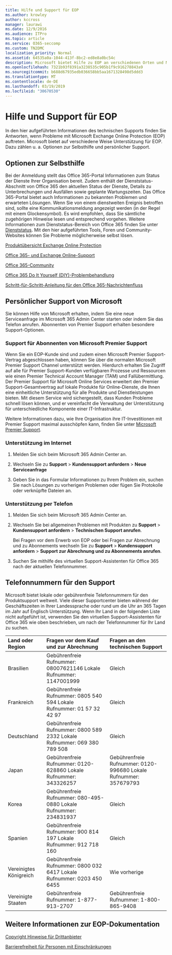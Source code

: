 ```yaml
---
title: Hilfe und Support für EOP
ms.author: krowley
author: kccross
manager: laurawi
ms.date: 12/9/2016
ms.audience: ITPro
ms.topic: article
ms.service: O365-seccomp
ms.custom: TN2DMC
localization_priority: Normal
ms.assetid: 64535a0a-1044-413f-8bc2-ed8e8a0bc54c
description: Microsoft bietet Hilfe zu EOP an verschiedenen Orten und Methoden, einschließlich Self-Support und Assisted-Support.
ms.openlocfilehash: 7321b93f8391a3238535c905b1f9c916278843a9
ms.sourcegitcommit: b688d67935edb036658bb5aa1671328498d5ddd3
ms.translationtype: MT
ms.contentlocale: de-DE
ms.lasthandoff: 03/19/2019
ms.locfileid: "30670530"
---
```

# <a name="help-and-support-for-eop"></a>Hilfe und Support für EOP

In den hier aufgeführten Informationen des technischen Supports finden Sie Antworten, wenn Probleme mit Microsoft Exchange Online Protection (EOP) auftreten. Microsoft bietet auf verschiedene Weise Unterstützung für EOP. Dazu zählen u. a. Optionen zur Selbsthilfe und persönlicher Support. 
  
## <a name="self-support-options"></a>Optionen zur Selbsthilfe

Bei der Anmeldung stellt das Office 365-Portal Informationen zum Status der Dienste Ihrer Organisation bereit. Zudem enthält der Dienststatus-Abschnitt von Office 365 den aktuellen Status der Dienste, Details zu Unterbrechungen und Ausfällen sowie geplante Wartungszeiten. Das Office 365-Portal bietet auch Informationen zu bekannten Problemen und erwarteten Lösungen. Wenn Sie von einem dienstweiten Ereignis betroffen sind, sollte eine Kommunikationsmeldung angezeigt werden (in der Regel mit einem Glockensymbol). Es wird empfohlen, dass Sie sämtliche zugehörigen Hinweise lesen und entsprechend vorgehen. Weitere Informationen zum Dienststatus-Bereich von Office 365 finden Sie unter [Dienststatus](https://go.microsoft.com/fwlink/?LinkId=394289). Mit den hier aufgeführten Tools, Foren und Community-Websites können Sie Probleme möglicherweise selbst lösen.
  
[Produktübersicht Exchange Online Protection](https://go.microsoft.com/fwlink/p/?LinkId=279912)
  
[Office 365- und Exchange Online-Support](https://go.microsoft.com/fwlink/?LinkId=299655)
  
[Office 365-Community](https://go.microsoft.com/fwlink/?LinkId=299656)
  
[Office 365 Do It Yourself (DIY)-Problembehandlung](https://go.microsoft.com/fwlink/?LinkId=299657)
  
[Schritt-für-Schritt-Anleitung für den Office 365-Nachrichtenfluss](https://go.microsoft.com/fwlink/?LinkId=323470)
  
## <a name="assisted-support-from-microsoft"></a>Persönlicher Support von Microsoft

Sie können Hilfe von Microsoft erhalten, indem Sie eine neue Serviceanfrage im Microsoft 365 Admin Center starten oder indem Sie das Telefon anrufen. Abonnenten von Premier Support erhalten besondere Support-Optionen.
  
### <a name="support-for-microsoft-premier-support-subscribers"></a>Support für Abonnenten von Microsoft Premier Support

Wenn Sie ein EOP-Kunde sind und zudem einen Microsoft Premier Support-Vertrag abgeschlossen haben, können Sie über die normalen Microsoft Premier Support Channel unterstützt werden. Hierdurch erhalten Sie Zugriff auf alle für Premier Support-Kunden verfügbaren Prozesse und Ressourcen wie einen Premier Technical Account Manager (TAM) und Fallübermittlung. Der Premier Support für Microsoft Online Services erweitert den Premier Support-Gesamtvertrag auf lokale Produkte für Online-Dienste, die Ihnen eine einheitliche Unterstützung für alle Produkte und Dienstleistungen bieten. Mit diesem Service wird sichergestellt, dass Kunden Probleme schnell lösen können, und er vereinfacht die Verwaltung der Unterstützung für unterschiedliche Komponente einer IT-Infrastruktur.
  
Weitere Informationen dazu, wie Ihre Organisation ihre IT-Investitionen mit Premier Support maximal ausschöpfen kann, finden Sie unter [Microsoft Premier Support](https://go.microsoft.com/fwlink/?LinkId=317437).
  
### <a name="ask-for-help-on-the-web"></a>Unterstützung im Internet

1. Melden Sie sich beim Microsoft 365 Admin Center an.
    
2. Wechseln Sie zu **Support** \> **Kundensupport anfordern** \> **Neue Serviceanfrage**
    
3. Geben Sie in das Formular Informationen zu Ihrem Problem ein, suchen Sie nach Lösungen zu vorherigen Problemen oder fügen Sie Protokolle oder verknüpfte Dateien an.
    
### <a name="ask-for-help-on-the-telephone"></a>Unterstützung per Telefon

1. Melden Sie sich beim Microsoft 365 Admin Center an.
    
2. Wechseln Sie bei allgemeinen Problemen mit Produkten zu **Support** \> **Kundensupport anfordern** \> **Technischen Support anrufen**.
    
    Bei Fragen vor dem Erwerb von EOP oder bei Fragen zur Abrechnung und zu Abonnements wechseln Sie zu **Support** \> **Kundensupport anfordern** \> **Support zur Abrechnung und zu Abonnements anrufen**.
    
3. Suchen Sie mithilfe des virtuellen Support-Assistenten für Office 365 nach der aktuellen Telefonnummer.
    
## <a name="support-telephone-numbers"></a>Telefonnummern für den Support

Microsoft bietet lokale oder gebührenfreie Telefonnummern für den Produktsupport weltweit. Viele dieser Supportcenter bieten während der Geschäftszeiten in Ihrer Landessprache oder rund um die Uhr an 365 Tagen im Jahr auf Englisch Unterstützung. Wenn Ihr Land in der folgenden Liste nicht aufgeführt ist, verwenden Sie den virtuellen Support-Assistenten für Office 365 wie oben beschrieben, um nach der Telefonnummer für Ihr Land zu suchen.
  
|**Land oder Region**|**Fragen vor dem Kauf und zur Abrechnung**|**Fragen an den technischen Support**|
|:-----|:-----|:-----|
|Brasilien  <br/> |Gebührenfreie Rufnummer: 08007621146          Lokale Rufnummer: 1147001999  <br/> |Gleich  <br/> |
|Frankreich  <br/> |Gebührenfreie Rufnummer: 0805 540 594           Lokale Rufnummer: 01 57 32 42 97  <br/> |Gleich  <br/> |
|Deutschland  <br/> |Gebührenfreie Rufnummer: 0800 589 2332           Lokale Rufnummer: 069 380 789 508  <br/> |Gleich  <br/> |
|Japan  <br/> |Gebührenfreie Rufnummer: 0120-628860          Lokale Rufnummer: 343326257  <br/> |Gebührenfreie Rufnummer: 0120-996680          Lokale Rufnummer: 357679793  <br/> |
|Korea  <br/> |Gebührenfreie Rufnummer: 080-495-0880          Lokale Rufnummer: 234831937  <br/> |Gleich  <br/> |
|Spanien  <br/> |Gebührenfreie Rufnummer: 900 814 197          Lokale Rufnummer: 912 718 160  <br/> |Gleich  <br/> |
|Vereinigtes Königreich  <br/> |Gebührenfreie Rufnummer: 0800 032 6417          Lokale Rufnummer: 0203 450 6455  <br/> |Wie vorherige  <br/> |
|Vereinigte Staaten  <br/> |Gebührenfreie Rufnummer: 1-877-913-2707  <br/> |Gebührenfreie Rufnummer: 1-800-865-9408  <br/> |
   
## <a name="for-more-information-about-eop-documentation"></a>Weitere Informationen zur EOP-Dokumentation

[Copyright Hinweise für Drittanbieter](third-party-copyright-notices.md)
  
[Barrierefreiheit für Personen mit Einschränkungen](accessibility-for-people-with-disabilities.md)
  

